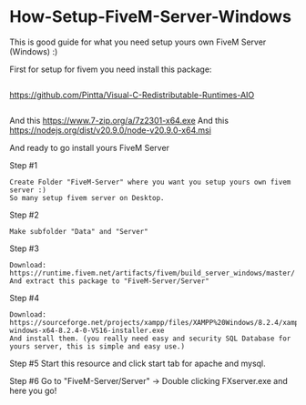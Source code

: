 # How-Setup-FiveM-Server-Windows
This is good guide for what you need setup yours own FiveM Server (Windows) :)


First for setup for fivem you need install this package:
```
```
https://github.com/Pintta/Visual-C-Redistributable-Runtimes-AIO
```
```
And this
https://www.7-zip.org/a/7z2301-x64.exe
And this
https://nodejs.org/dist/v20.9.0/node-v20.9.0-x64.msi

And ready to go install yours FiveM Server

Step #1
```
Create Folder "FiveM-Server" where you want you setup yours own fivem server :)
So many setup fivem server on Desktop.
```
Step #2
```
Make subfolder "Data" and "Server"
```
Step #3
```
Download: https://runtime.fivem.net/artifacts/fivem/build_server_windows/master/
And extract this package to "FiveM-Server/Server"
```

Step #4
```
Download: https://sourceforge.net/projects/xampp/files/XAMPP%20Windows/8.2.4/xampp-windows-x64-8.2.4-0-VS16-installer.exe
And install them. (you really need easy and security SQL Database for yours server, this is simple and easy use.)
```

Step #5
Start this resource and click start tab for apache and mysql.

Step #6
Go to "FiveM-Server/Server" -> Double clicking FXserver.exe and here you go!
